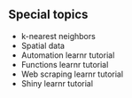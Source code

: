 ## Special topics

- k-nearest neighbors
- Spatial data
- Automation learnr tutorial
- Functions learnr tutorial
- Web scraping learnr tutorial
- Shiny learnr tutorial
